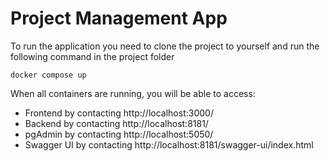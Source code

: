 # Project Management App
To run the application you need to clone the project to yourself and run the following command in the project folder   

`docker compose up`  

When all containers are running, you will be able to access:
* Frontend by contacting http://localhost:3000/  
* Backend by contacting http://localhost:8181/ 
* pgAdmin by contacting http://localhost:5050/
* Swagger UI by contacting http://localhost:8181/swagger-ui/index.html 